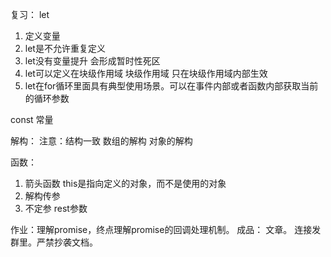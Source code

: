 复习：
let
1. 定义变量 
2. let是不允许重复定义
3. let没有变量提升  会形成暂时性死区
4. let可以定义在块级作用域  块级作用域 只在块级作用域内部生效
5. let在for循环里面具有典型使用场景。可以在事件内部或者函数内部获取当前的循环参数

const
	常量

解构： 注意：结构一致
	数组的解构
	对象的解构

函数：
1. 箭头函数  this是指向定义的对象，而不是使用的对象
2. 解构传参
3. 不定参 rest参数

作业：理解promise，终点理解promise的回调处理机制。
	成品： 文章。 连接发群里。严禁抄袭文档。